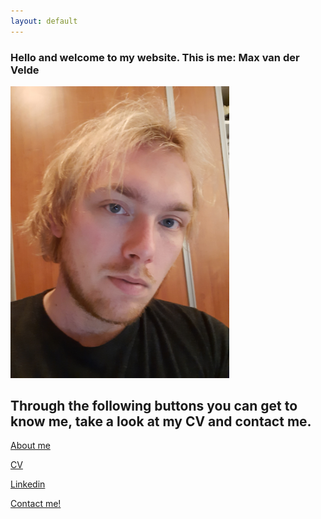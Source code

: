 ```yaml
---
layout: default
---
```

### Hello and welcome to my website. This is me: **Max van der Velde**
<img src="Picture.jpg" width="350"/>


## Through the following buttons you can get to know me, take a look at my CV and contact me.

[About me](https://maxvandervelde.github.io/About%20me/me) 


[CV](CV3.pdf)  


[Linkedin](https://www.linkedin.com/in/max-van-der-velde-9a6990121/)


[Contact me!](mailto:m.e.vandervelde@uu.nl)
